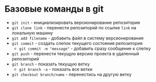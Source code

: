 # Базовые команды в git

- `git init` - инициализировать версионирование репозитория
- `git clone link` - перенести репозиторий по ссылке `link` на локальную машину
- `git add filename` - добавить файл в систему версионирования
- `git commit` - создать слепок текущего состояния репозитория
  - `git commit -m "message"` - добавить сразу сообщение к слепку
- `git push` - перенести текущую версию проекта в удаленный репозиторий
- `git branch` - показать текущую ветку
  - `git branch -a` - показать все ветки
- `git checkout branch/name` - перенестись на другую ветку
